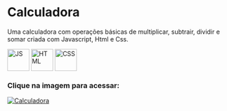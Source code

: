 # Calculadora

Uma calculadora com operações básicas de multiplicar, subtrair, dividir e somar criada com Javascript, Html e Css.

<div style="display:inline_block" >
  
  <img align="center" alt="JS" src="https://upload.wikimedia.org/wikipedia/commons/3/3b/Javascript_Logo.png" style="height:50px; width:auto" target="_blank">
  <img align="center" alt="HTML" src="https://cdn-icons-png.flaticon.com/512/1051/1051277.png?w=360" style="height:50px; width:auto" target="_blank">
  <img align="center" alt="CSS" src="https://upload.wikimedia.org/wikipedia/commons/thumb/6/62/CSS3_logo.svg/800px-CSS3_logo.svg.png" style="height:50px; width:auto" target="_blank">
  
### Clique na imagem para acessar:
  
  [![Calculadora](https://user-images.githubusercontent.com/61170444/193703004-87da1331-c195-45a1-9be5-59841c46494c.PNG)
](https://caioassis-dev.github.io/Calculadora/)
